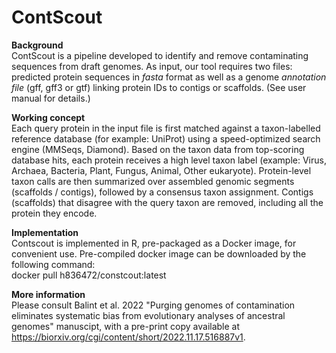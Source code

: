 # ContScout
**Background**  
ContScout is a pipeline developed to identify and remove contaminating sequences from draft genomes. As input, our tool requires two files: predicted protein sequences in *fasta* format as well as a genome *annotation file* (gff, gff3 or gtf) linking protein IDs to contigs or scaffolds. (See user manual for details.)

**Working concept**  
Each query protein in the input file is first matched against a taxon-labelled reference database (for example: UniProt) using a speed-optimized search engine (MMSeqs, Diamond). Based on the taxon data from top-scoring database hits, each protein receives a high level taxon label (example: Virus, Archaea, Bacteria, Plant, Fungus, Animal, Other eukaryote). Protein-level taxon calls are then summarized over assembled genomic segments (scaffolds / contigs), followed by a consensus taxon assignment. Contigs (scaffolds) that disagree with the query taxon are removed, including all the protein they encode.

**Implementation**  
Contscout is implemented in R, pre-packaged as a Docker image, for convenient use.
Pre-compiled docker image can be downloaded by the following command:  
docker pull h836472/constcout:latest

**More information**  
Please consult Balint et al. 2022 "Purging genomes of contamination eliminates systematic bias from evolutionary analyses of ancestral genomes" manuscipt, with a pre-print copy available at https://biorxiv.org/cgi/content/short/2022.11.17.516887v1.

